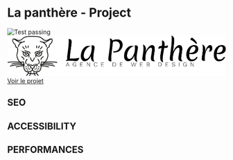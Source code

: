 # La panthère - Project
![Test passing](https://img.shields.io/badge/Tests-passing-brightgreen.svg)
![image](img/agence-la-panthere-monochrome.svg)
[Voir le projet](https://lalloretpilou.github.io/la-panthere.github.io/)

## SEO
## ACCESSIBILITY

## PERFORMANCES
